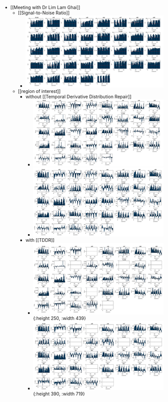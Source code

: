 - [[Meeting with Dr Lim Lam Ghai]]
	- [[Signal-to-Noise Ratio]]
		- ![image.png](../assets/image_1720551441415_0.png)
	- [[region of interest]]
		- without [[Temporal Derivative Distribution Repair]]
			- ![image.png](../assets/image_1720640130153_0.png)
			- ![image.png](../assets/image_1720551684863_0.png)
		- with [[TDDR]]
			- ![image.png](../assets/image_1720639675616_0.png){:height 250, :width 439}
			- ![image.png](../assets/image_1720551086809_0.png){:height 390, :width 719}